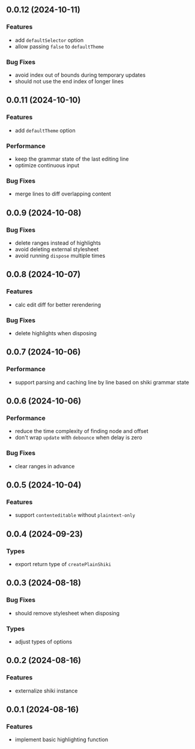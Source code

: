 ## 0.0.12 (2024-10-11)

### Features

- add `defaultSelector` option
- allow passing `false` to `defaultTheme`

### Bug Fixes

- avoid index out of bounds during temporary updates
- should not use the end index of longer lines

## 0.0.11 (2024-10-10)

### Features

- add `defaultTheme` option

### Performance

- keep the grammar state of the last editing line
- optimize continuous input

### Bug Fixes

- merge lines to diff overlapping content

## 0.0.9 (2024-10-08)

### Bug Fixes

- delete ranges instead of highlights
- avoid deleting external stylesheet
- avoid running `dispose` multiple times

## 0.0.8 (2024-10-07)

### Features

- calc edit diff for better rerendering

### Bug Fixes

- delete highlights when disposing

## 0.0.7 (2024-10-06)

### Performance

- support parsing and caching line by line based on shiki grammar state

## 0.0.6 (2024-10-06)

### Performance

- reduce the time complexity of finding node and offset
- don't wrap `update` with `debounce` when delay is zero

### Bug Fixes

- clear ranges in advance

## 0.0.5 (2024-10-04)

### Features

- support `contenteditable` without `plaintext-only`

## 0.0.4 (2024-09-23)

### Types

- export return type of `createPlainShiki`

## 0.0.3 (2024-08-18)

### Bug Fixes

- should remove stylesheet when disposing

### Types

- adjust types of options

## 0.0.2 (2024-08-16)

### Features

- externalize shiki instance

## 0.0.1 (2024-08-16)

### Features

- implement basic highlighting function
